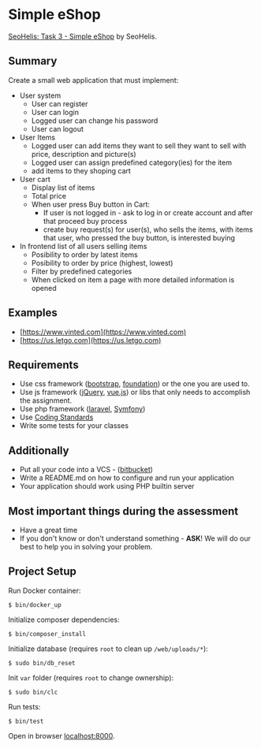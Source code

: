 Simple eShop
============

[SeoHelis: Task 3 - Simple eShop](https://bitbucket.org/Sauls/seohelis-devdocs/wiki/new-team-member/backend/task3.md) by SeoHelis.

Summary
-------

Create a small web application that must implement:

* User system
    * User can register
    * User can login
    * Logged user can change his password
    * User can logout
* User Items
	* Logged user can add items they want to sell they want to sell with price, description and picture(s)
	* Logged user can assign predefined category(ies) for the item
	* add items to they shoping cart
* User cart
	* Display list of items
	* Total price
	* When user press Buy button in Cart: 
		* If user is not logged in - ask to log in or create account and after that proceed buy process
		* create buy request(s) for user(s), who sells the items, with items that user, who pressed the buy button, is interested buying
* In frontend list of all users selling items
	* Posibility to order by latest items
	* Posibility to order by price (highest, lowest)
	* Filter by predefined categories
	* When clicked on item a page with more detailed information is opened

Examples
--------

* [https://www.vinted.com](https://www.vinted.com)
* [https://us.letgo.com](https://us.letgo.com)

Requirements
------------

* Use css framework ([bootstrap](http://getbootstrap.com/), [foundation](http://foundation.zurb.com/)) or the one you are used to.
* Use js framework ([jQuery](https://jquery.com/), [vue.js](https://vuejs.org/)) or libs that only needs to accomplish the assignment.
* Use php framework ([laravel](https://laravel.com/), [Symfony](https://symfony.com/))
* Use [Coding Standards](../../coding-standards/index.md)
* Write some tests for your classes

Additionally
------------

* Put all your code into a VCS - ([bitbucket](https://bitbucket.org/)) 
* Write a README.md on how to configure and run your application
* Your application should work using PHP builtin server

Most important things during the assessment
------------------------------------------

* Have a great time
* If you don't know or don't understand something - **ASK**! We will do our best to help you in solving your problem.

Project Setup
-------------

Run Docker container:

	$ bin/docker_up

Initialize composer dependencies:

	$ bin/composer_install

Initialize database (requires `root` to clean up `/web/uploads/*`):

	$ sudo bin/db_reset

Init `var` folder (requires `root` to change ownership):

	$ sudo bin/clc

Run tests:

	$ bin/test

Open in browser [localhost:8000](http://localhost:8000).
